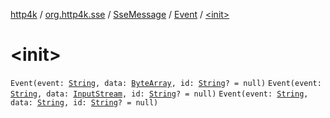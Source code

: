 [http4k](../../../index.md) / [org.http4k.sse](../../index.md) / [SseMessage](../index.md) / [Event](index.md) / [&lt;init&gt;](./-init-.md)

# &lt;init&gt;

`Event(event: `[`String`](https://kotlinlang.org/api/latest/jvm/stdlib/kotlin/-string/index.html)`, data: `[`ByteArray`](https://kotlinlang.org/api/latest/jvm/stdlib/kotlin/-byte-array/index.html)`, id: `[`String`](https://kotlinlang.org/api/latest/jvm/stdlib/kotlin/-string/index.html)`? = null)`
`Event(event: `[`String`](https://kotlinlang.org/api/latest/jvm/stdlib/kotlin/-string/index.html)`, data: `[`InputStream`](https://docs.oracle.com/javase/9/docs/api/java/io/InputStream.html)`, id: `[`String`](https://kotlinlang.org/api/latest/jvm/stdlib/kotlin/-string/index.html)`? = null)`
`Event(event: `[`String`](https://kotlinlang.org/api/latest/jvm/stdlib/kotlin/-string/index.html)`, data: `[`String`](https://kotlinlang.org/api/latest/jvm/stdlib/kotlin/-string/index.html)`, id: `[`String`](https://kotlinlang.org/api/latest/jvm/stdlib/kotlin/-string/index.html)`? = null)`